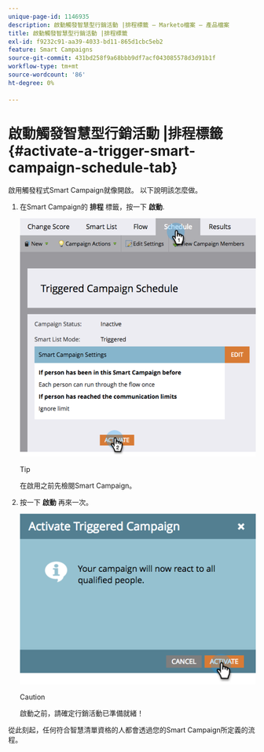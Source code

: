 ```yaml
---
unique-page-id: 1146935
description: 啟動觸發智慧型行銷活動 |排程標籤 — Marketo檔案 — 產品檔案
title: 啟動觸發智慧型行銷活動 |排程標籤
exl-id: f9232c91-aa39-4033-bd11-865d1cbc5eb2
feature: Smart Campaigns
source-git-commit: 431bd258f9a68bbb9df7acf043085578d3d91b1f
workflow-type: tm+mt
source-wordcount: '86'
ht-degree: 0%

---
```


# 啟動觸發智慧型行銷活動 |排程標籤 {#activate-a-trigger-smart-campaign-schedule-tab}

啟用觸發程式Smart Campaign就像開啟。 以下說明該怎麼做。

1. 在Smart Campaign的 **排程** 標籤，按一下 **啟動**.

   ![](assets/activate-a-trigger-smart-campaign-schedule-tab-1.png)

   >[!TIP]
   >
   >在啟用之前先檢閱Smart Campaign。

1. 按一下 **啟動** 再來一次。

   ![](assets/activate-a-trigger-smart-campaign-schedule-tab-2.png)

   >[!CAUTION]
   >
   >啟動之前，請確定行銷活動已準備就緒！

從此刻起，任何符合智慧清單資格的人都會透過您的Smart Campaign所定義的流程。
